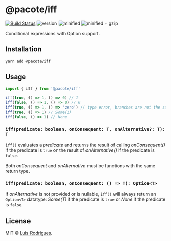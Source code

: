 # @pacote/iff

[![Build Status](https://travis-ci.org/PacoteJS/pacote.svg?branch=master)](https://travis-ci.org/PacoteJS/pacote)
![version](https://badgen.net/npm/v/@pacote/iff)
![minified](https://badgen.net/bundlephobia/min/@pacote/iff)
![minified + gzip](https://badgen.net/bundlephobia/minzip/@pacote/iff)

Conditional expressions with Option support.

## Installation

```bash
yarn add @pacote/iff
```

## Usage

```typescript
import { iff } from '@pacote/iff'

iff(true, () => 1, () => 0) // 1
iff(false, () => 1, () => 0) // 0
iff(true, () => 1, () => 'zero') // type error, branches are not the same type
iff(true, () => 1) // Some(1)
iff(false, () => 1) // None
```

### `iff(predicate: boolean, onConsequent: T, onAlternative?: T): T`

`iff()` evaluates a _predicate_ and returns the result of calling
_onConsequent()_ if the predicate is `true` or the result of _onAlternative()_
if the predicate is `false`.

Both _onConsequent_ and _onAlternative_ must be functions with the same return
type.

### `iff(predicate: boolean, onConsequent: () => T): Option<T>`

If _onAlternative_ is not provided or is nullable, `iff()` will always return
an `Option<T>` datatype: _Some(T)_ if the predicate is `true` or _None_ if the
predicate is `false`.

## License

MIT © [Luís Rodrigues](https://goblindegook.com).
